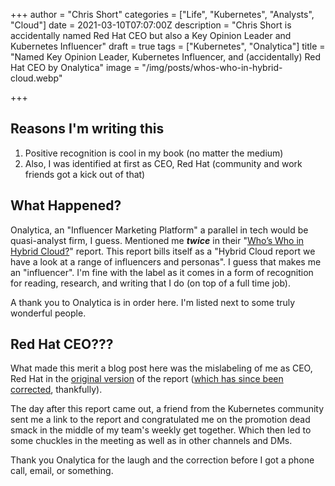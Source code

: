 +++
author = "Chris Short"
categories = ["Life", "Kubernetes", "Analysts", "Cloud"]
date = 2021-03-10T07:07:00Z
description = "Chris Short is accidentally named Red Hat CEO but also a Key Opinion Leader and  Kubernetes Influencer"
draft = true
tags = ["Kubernetes", "Onalytica"]
title = "Named Key Opinion Leader, Kubernetes Influencer, and (accidentally) Red Hat CEO by Onalytica"
image = "/img/posts/whos-who-in-hybrid-cloud.webp"

+++

## Reasons I'm writing this

1. Positive recognition is cool in my book (no matter the medium)
1. Also, I was identified at first as CEO, Red Hat (community and work friends got a kick out of that)

## What Happened?

Onalytica, an "Influencer Marketing Platform" a parallel in tech would be quasi-analyst firm, I guess. Mentioned me ***twice*** in their "[Who’s Who in Hybrid Cloud?](https://onalytica.com/blog/posts/whos-who-in-hybrid-cloud/)" report. This report bills itself as a "Hybrid Cloud report we have a look at a range of influencers and personas". I guess that makes me an "influencer". I'm fine with the label as it comes in a form of recognition for reading, research, and writing that I do (on top of a full time job).

A thank you to Onalytica is in order here. I'm listed next to some truly wonderful people.

## Red Hat CEO???

What made this merit a blog post here was the mislabeling of me as CEO, Red Hat in the [original version](https://cache.chrisshort.net/Whos-Who-In-Hybrid-Cloud.pdf) of the report ([which has since been corrected](https://onalytica.com/blog/posts/whos-who-in-hybrid-cloud/), thankfully).

The day after this report came out, a friend from the Kubernetes community sent me a link to the report and congratulated me on the promotion dead smack in the middle of my team's weekly get together. Which then led to some chuckles in the meeting as well as in other channels and DMs.

Thank you Onalytica for the laugh and the correction before I got a phone call, email, or something.
